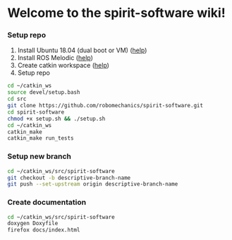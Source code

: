 # Welcome to the spirit-software wiki!

### Setup repo

1. Install Ubuntu 18.04 (dual boot or VM) ([help](https://linuxhint.com/install_ubuntu_18-04_virtualbox/))
2. Install ROS Melodic ([help](http://wiki.ros.org/melodic/Installation/Ubuntu))
3. Create catkin workspace ([help](http://wiki.ros.org/ROS/Tutorials/InstallingandConfiguringROSEnvironment))
4. Setup repo
```bash
cd ~/catkin_ws
source devel/setup.bash
cd src
git clone https://github.com/robomechanics/spirit-software.git
cd spirit-software
chmod +x setup.sh && ./setup.sh
cd ~/catkin_ws
catkin_make
catkin_make run_tests
```

### Setup new branch
```bash
cd ~/catkin_ws/src/spirit-software
git checkout -b descriptive-branch-name
git push --set-upstream origin descriptive-branch-name
```

### Create documentation
```bash
cd ~/catkin_ws/src/spirit-software
doxygen Doxyfile
firefox docs/index.html
```

